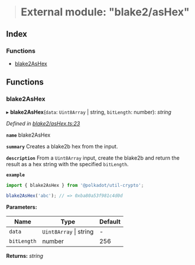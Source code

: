 > # External module: "blake2/asHex"

## Index

### Functions

* [blake2AsHex](_blake2_ashex_.md#blake2ashex)

## Functions

###  blake2AsHex

▸ **blake2AsHex**(`data`: `Uint8Array` | string, `bitLength`: number): *string*

*Defined in [blake2/asHex.ts:23](https://github.com/polkadot-js/common/blob/395569c/packages/util-crypto/src/blake2/asHex.ts#L23)*

**`name`** blake2AsHex

**`summary`** Creates a blake2b hex from the input.

**`description`** 
From a `Uint8Array` input, create the blake2b and return the result as a hex string with the specified `bitLength`.

**`example`** 
<BR>

```javascript
import { blake2AsHex } from '@polkadot/util-crypto';

blake2AsHex('abc'); // => 0xba80a53f981c4d0d
```

**Parameters:**

Name | Type | Default |
------ | ------ | ------ |
`data` | `Uint8Array` \| string | - |
`bitLength` | number | 256 |

**Returns:** *string*